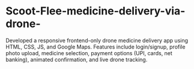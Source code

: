 # Scoot-Flee-medicine-delivery-via-drone-
Developed a responsive frontend-only drone medicine delivery app using HTML, CSS, JS, and Google Maps. Features include login/signup, profile photo upload, medicine selection, payment options (UPI, cards, net banking), animated confirmation, and live drone tracking.
